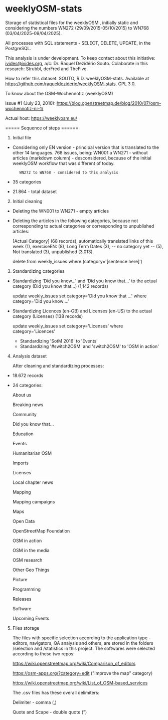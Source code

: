 # weeklyOSM-stats

Storage of statistical files for the weeklyOSM , initially static and considering the numbers WN272 (29/09/2015-05/10/2015) to WN768 (03/04/2025-09/04/2025).

All processes with SQL statements - SELECT, DELETE, UPDATE, in the PostgreSQL.

This analysis is under development. To keep contact about this initiative: ivides@ivides.org, a/c: Dr. Raquel Dezidério Souto. Colaborate in this research: Strubbl, derFred and TheFive.

How to refer this dataset: SOUTO, R.D. weeklyOSM-stats. Available at https://github.com/raqueldeziderio/weeklyOSM-stats. GPL 3.0.

To know about the OSM-Wochennotiz (weeklyOSM)

Issue #1 (July 23, 2010): https://blog.openstreetmap.de/blog/2010/07/osm-wochennotiz-nr-1/

Actual host: https://weeklyosm.eu/

===== Sequence of steps ======

1) Initial file

* Considering only EN version - principal version that is translated to the other 14 languages.
   768 issues, being: 
         WN001 a WN271 - without articles (markdown column) - desconsidered, because of the initial weeklyOSM workflow that 
         was different of today.    

         WN272 to WN768 - considered to this analysis

* 35 categories
   
* 21.864 - total dataset
  
2) Initial cleaning

* Deleting the WN001 to WN271 - empty articles
   
* Deleting the articles in the following categories, because not corresponding to actual categories or corresponding to 
   unpublished articles:
   
   [Actual Category] (68 records), automatically translated links of this week (1), exerciseEN: (8), Long Term Dates (3),
   -- no category yet -- (5), Not translated (3), unpublished (3,013). 

   delete from weekly_issues where (category='[sentence here]')
        
3) Standardizing categories
   
* Standardizing 'Did you know...' and 'Did you know that...'  to the actual category (Did you know that...) (1,142 records)

   update weekly_issues set category='Did you know that …' where category='Did you know …'
   
   
* Standardizing Licences (en-GB) and Licenses (en-US) to the actual category (Licenses) (138 records)

   update weekly_issues set category='Licenses' where category='Licences'

  * Standardizing 'SotM 2016' to 'Events'
  * Standardizing '#switch2OSM' and 'switch2OSM' to 'OSM in action'
   
4) Analysis dataset
   
    After cleaning and standardizing processes:

* 18.672 records
   
* 24 categories:

    About us
   
    Breaking news
   
    Community
   
    Did you know that…
   
    Education
   
    Events
   
    Humanitarian OSM
   
    Imports
   
    Licenses
   
    Local chapter news
   
    Mapping
   
    Mapping campaigns
   
    Maps
   
    Open Data
   
    OpenStreetMap Foundation
   
    OSM in action
   
    OSM in the media
   
    OSM research
   
    Other Geo Things
   
    Picture
   
    Programming
   
    Releases
   
    Software
   
    Upcoming Events
   
5) Files storage

   The files with specific selection according to the application type - editors, navigators, QA analysis and others, are 
   stored in the folders /selection and /statistics in this project. The softwares were selected according to these two repos:

   https://wiki.openstreetmap.org/wiki/Comparison_of_editors
   
   https://osm-apps.org/?category=edit ("Improve the map" category)
   
   https://wiki.openstreetmap.org/wiki/List_of_OSM-based_services

   The .csv files has these overall delimiters: 
   
   Delimiter - comma (,)
   
   Quote and Scape - double quote (")
   
